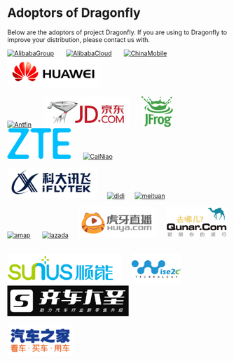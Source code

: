 # Adoptors of Dragonfly

Below are the adoptors of project Dragonfly. If you are using to Dragonfly to improve your distribution, please contact us with.

<a href="https://www.alibabagroup.com" border="0" target="_blank"><img alt="AlibabaGroup" src="docs/images/adoptor_logo/AlibabaGroup.jpg" height="70"></a> &nbsp; &nbsp; &nbsp;
<a href="https://www.alibabacloud.com/zh" border="0" target="_blank"><img alt="AlibabaCloud" src="docs/images/adoptor_logo/AlibabaCloud.png" height="70"></a> &nbsp; &nbsp; &nbsp;
<a href="http://www.10086.cn/" border="0" target="_blank"><img alt="ChinaMobile" src="docs/images/adoptor_logo/ChinaMobile.png" height="70"></a> &nbsp; &nbsp; &nbsp;
<a href="https://www.huawei.com/en/" border="0" target="_blank"><img alt="Huawei" src="docs/images/adoptor_logo/huawei.jpg" height="70"></a> &nbsp; &nbsp; &nbsp;<br/><br/>
<a href="https://www.antfin.com/" border="0" target="_blank"><img alt="Antfin" src="docs/images/adoptor_logo/AntFinancial.png" height="70"></a> &nbsp; &nbsp; &nbsp;
<a href="https://www.jd.com/" border="0" target="_blank"><img alt="JD" src="docs/images/adoptor_logo/jd.jpeg" height="70"></a> &nbsp; &nbsp; &nbsp;
<a href="https://jfrog.com/" border="0" target="_blank"><img alt="jfrog" src="docs/images/adoptor_logo/jfrog.png" height="70"></a> &nbsp; &nbsp; &nbsp;
<a href="https://www.zte.com.cn/china/" border="0" target="_blank"><img alt="ZTE" src="docs/images/adoptor_logo/zte.png" height="70"></a> &nbsp; &nbsp; &nbsp;
<a href="https://www.cainiao.com/" border="0" target="_blank"><img alt="CaiNiao" src="docs/images/adoptor_logo/CaiNiao.gif" height="70"></a>&nbsp; &nbsp; &nbsp;<br/><br/>
<a href="http://www.iflytek.com/" border="0" target="_blank"><img alt="iflytek" src="docs/images/adoptor_logo/iFLYTEK.png" height="70"></a>&nbsp; &nbsp; &nbsp;
<a href="https://www.didiglobal.com" border="0" target="_blank"><img alt="didi" src="docs/images/adoptor_logo/didi.png" height="70"></a>&nbsp; &nbsp; &nbsp;
<a href="https://www.meituan.com" border="0" target="_blank"><img alt="meituan" src="docs/images/adoptor_logo/meituan.png" height="70"></a>&nbsp; &nbsp; &nbsp;<br/><br/>
<a href="https://www.amap.com/" border="0" target="_blank"><img alt="amap" src="docs/images/adoptor_logo/amap.png" height="70"></a> &nbsp; &nbsp; &nbsp;
<a href="https://www.lazada.com/" border="0" target="_blank"><img alt="lazada" src="docs/images/adoptor_logo/lazada.png" height="70"></a>&nbsp; &nbsp; &nbsp;
<a href="https://www.huya.com/" border="0" target="_blank"><img alt="huya" src="docs/images/adoptor_logo/huya.png" height="70"></a>&nbsp; &nbsp; &nbsp;
<a href="https://www.qunar.com/" border="0" target="_blank"><img alt="qunar" src="docs/images/adoptor_logo/qunar.png" height="70"></a>&nbsp; &nbsp; &nbsp;<br/><br/>
<a href="https://www.shunnengnet.com" border="0" target="_blank"><img alt="sunus" src="docs/images/adoptor_logo/sunus.png" height="70"></a>&nbsp; &nbsp; &nbsp;
<a href="http://wise2c.com/" border="0" target="_blank"><img alt="wise2c" src="docs/images/adoptor_logo/wise2c.png" height="70"></a>&nbsp; &nbsp; &nbsp;
<a href="http://www.mys4s.cn/#/index" border="0" target="_blank"><img alt="qichedasheng" src="docs/images/adoptor_logo/qichedasheng.png" height="70"></a>&nbsp; &nbsp; &nbsp;<br/><br/>
<a href="https://www.autohome.com.cn/beijing/" border="0" target="_blank"><img alt="autohome" src="docs/images/adoptor_logo/autohome.png" height="70"></a>&nbsp; &nbsp; &nbsp;
